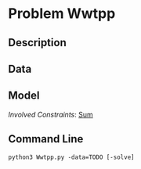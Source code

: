 # Problem Wwtpp

## Description



## Data



## Model

*Involved Constraints*: [Sum](https://pycsp.org/documentation/constraints/Sum)


## Command Line

```shell
python3 Wwtpp.py -data=TODO [-solve]
```


